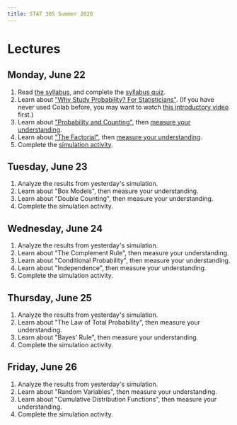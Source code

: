 ```yaml
---
title: STAT 305 Summer 2020
---
```

# Lectures

## Monday, June 22

1. Read [the syllabus](http://dlsun.github.io/Stat305-S20/), and complete the [syllabus quiz](https://canvas.calpoly.edu/courses/25458/assignments/67212).
2. Learn about ["Why Study Probability? For Statisticians"](https://colab.research.google.com/github/dlsun/Stat305-S20/blob/master/colabs/Why_Study_Probability%3F_For_Statisticians.ipynb). 
(If you have never used Colab before, you may want to watch 
[this introductory video](https://www.youtube.com/watch?v=inN8seMm7UI) first.)
3. Learn about ["Probability and Counting"](https://dlsun.github.io/probability/counting.html), then [measure your understanding](https://canvas.calpoly.edu/courses/25458/assignments/67219).
4. Learn about ["The Factorial"](https://dlsun.github.io/probability/factorial.html), then [measure your understanding](https://canvas.calpoly.edu/courses/25458/assignments/67220).
5. Complete the [simulation activity](https://forms.gle/nwhzhrQ1JtREeTq47).

## Tuesday, June 23

1. Analyze the results from yesterday's simulation.
2. Learn about "Box Models", then measure your understanding.
3. Learn about "Double Counting", then measure your understanding.
4. Complete the simulation activity.

## Wednesday, June 24

1. Analyze the results from yesterday's simulation.
2. Learn about "The Complement Rule", then measure your understanding.
3. Learn about "Conditional Probability", then measure your understanding.
4. Learn about "Independence", then measure your understanding.
5. Complete the simulation activity.

## Thursday, June 25

1. Analyze the results from yesterday's simulation.
2. Learn about "The Law of Total Probability", then measure your understanding.
3. Learn about "Bayes' Rule", then measure your understanding.
4. Complete the simulation activity.

## Friday, June 26

1. Analyze the results from yesterday's simulation.
2. Learn about "Random Variables", then measure your understanding.
3. Learn about "Cumulative Distribution Functions", then measure your understanding.
4. Complete the simulation activity.
